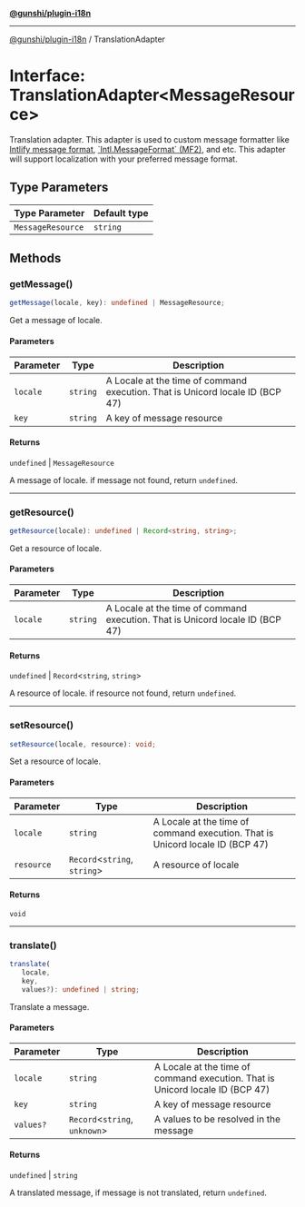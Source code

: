 [**@gunshi/plugin-i18n**](../index.md)

---

[@gunshi/plugin-i18n](../index.md) / TranslationAdapter

# Interface: TranslationAdapter\<MessageResource\>

Translation adapter.
This adapter is used to custom message formatter like [Intlify message format](https://github.com/intlify/vue-i18n/blob/master/spec/syntax.ebnf), [\`Intl.MessageFormat\` (MF2)](https://github.com/tc39/proposal-intl-messageformat), and etc.
This adapter will support localization with your preferred message format.

## Type Parameters

| Type Parameter    | Default type |
| ----------------- | ------------ |
| `MessageResource` | `string`     |

## Methods

### getMessage()

```ts
getMessage(locale, key): undefined | MessageResource;
```

Get a message of locale.

#### Parameters

| Parameter | Type     | Description                                                                   |
| --------- | -------- | ----------------------------------------------------------------------------- |
| `locale`  | `string` | A Locale at the time of command execution. That is Unicord locale ID (BCP 47) |
| `key`     | `string` | A key of message resource                                                     |

#### Returns

`undefined` \| `MessageResource`

A message of locale. if message not found, return `undefined`.

---

### getResource()

```ts
getResource(locale): undefined | Record<string, string>;
```

Get a resource of locale.

#### Parameters

| Parameter | Type     | Description                                                                   |
| --------- | -------- | ----------------------------------------------------------------------------- |
| `locale`  | `string` | A Locale at the time of command execution. That is Unicord locale ID (BCP 47) |

#### Returns

`undefined` \| `Record`\<`string`, `string`\>

A resource of locale. if resource not found, return `undefined`.

---

### setResource()

```ts
setResource(locale, resource): void;
```

Set a resource of locale.

#### Parameters

| Parameter  | Type                           | Description                                                                   |
| ---------- | ------------------------------ | ----------------------------------------------------------------------------- |
| `locale`   | `string`                       | A Locale at the time of command execution. That is Unicord locale ID (BCP 47) |
| `resource` | `Record`\<`string`, `string`\> | A resource of locale                                                          |

#### Returns

`void`

---

### translate()

```ts
translate(
   locale,
   key,
   values?): undefined | string;
```

Translate a message.

#### Parameters

| Parameter | Type                            | Description                                                                   |
| --------- | ------------------------------- | ----------------------------------------------------------------------------- |
| `locale`  | `string`                        | A Locale at the time of command execution. That is Unicord locale ID (BCP 47) |
| `key`     | `string`                        | A key of message resource                                                     |
| `values?` | `Record`\<`string`, `unknown`\> | A values to be resolved in the message                                        |

#### Returns

`undefined` \| `string`

A translated message, if message is not translated, return `undefined`.
